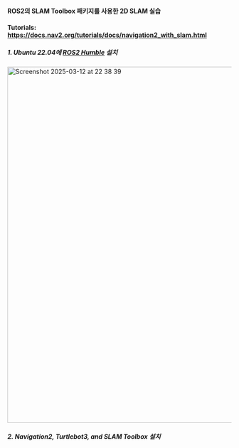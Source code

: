 #### ROS2의 SLAM Toolbox 패키지를 사용한 2D SLAM 실습

#### Tutorials: https://docs.nav2.org/tutorials/docs/navigation2_with_slam.html

##### 1. Ubuntu 22.04에 [ROS2 Humble] 설치
<img width="800" title="talker-listener example" alt="Screenshot 2025-03-12 at 22 38 39" src="https://github.com/user-attachments/assets/41103801-b811-4b3c-be86-579cdda45661" />

##### 2. Navigation2, Turtlebot3, and SLAM Toolbox 설치










[ROS2 Humble]: https://docs.ros.org/en/humble/Installation/Ubuntu-Install-Debs.html
